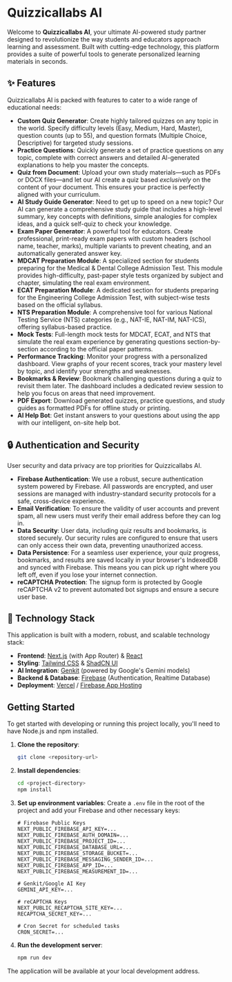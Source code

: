 
# Quizzicallabs AI

Welcome to **Quizzicallabs AI**, your ultimate AI-powered study partner designed to revolutionize the way students and educators approach learning and assessment. Built with cutting-edge technology, this platform provides a suite of powerful tools to generate personalized learning materials in seconds.

## ✨ Features

Quizzicallabs AI is packed with features to cater to a wide range of educational needs:

-   **Custom Quiz Generator**: Create highly tailored quizzes on any topic in the world. Specify difficulty levels (Easy, Medium, Hard, Master), question counts (up to 55), and question formats (Multiple Choice, Descriptive) for targeted study sessions.
-   **Practice Questions**: Quickly generate a set of practice questions on any topic, complete with correct answers and detailed AI-generated explanations to help you master the concepts.
-   **Quiz from Document**: Upload your own study materials—such as PDFs or DOCX files—and let our AI create a quiz based *exclusively* on the content of your document. This ensures your practice is perfectly aligned with your curriculum.
-   **AI Study Guide Generator**: Need to get up to speed on a new topic? Our AI can generate a comprehensive study guide that includes a high-level summary, key concepts with definitions, simple analogies for complex ideas, and a quick self-quiz to check your knowledge.
-   **Exam Paper Generator**: A powerful tool for educators. Create professional, print-ready exam papers with custom headers (school name, teacher, marks), multiple variants to prevent cheating, and an automatically generated answer key.
-   **MDCAT Preparation Module**: A specialized section for students preparing for the Medical & Dental College Admission Test. This module provides high-difficulty, past-paper style tests organized by subject and chapter, simulating the real exam environment.
-   **ECAT Preparation Module**: A dedicated section for students preparing for the Engineering College Admission Test, with subject-wise tests based on the official syllabus.
-   **NTS Preparation Module**: A comprehensive tool for various National Testing Service (NTS) categories (e.g., NAT-IE, NAT-IM, NAT-ICS), offering syllabus-based practice.
-   **Mock Tests**: Full-length mock tests for MDCAT, ECAT, and NTS that simulate the real exam experience by generating questions section-by-section according to the official paper patterns.
-   **Performance Tracking**: Monitor your progress with a personalized dashboard. View graphs of your recent scores, track your mastery level by topic, and identify your strengths and weaknesses.
-   **Bookmarks & Review**: Bookmark challenging questions during a quiz to revisit them later. The dashboard includes a dedicated review session to help you focus on areas that need improvement.
-   **PDF Export**: Download generated quizzes, practice questions, and study guides as formatted PDFs for offline study or printing.
-   **AI Help Bot**: Get instant answers to your questions about using the app with our intelligent, on-site help bot.

## 🔒 Authentication and Security

User security and data privacy are top priorities for Quizzicallabs AI.

-   **Firebase Authentication**: We use a robust, secure authentication system powered by Firebase. All passwords are encrypted, and user sessions are managed with industry-standard security protocols for a safe, cross-device experience.
-   **Email Verification**: To ensure the validity of user accounts and prevent spam, all new users must verify their email address before they can log in.
-   **Data Security**: User data, including quiz results and bookmarks, is stored securely. Our security rules are configured to ensure that users can only access their own data, preventing unauthorized access.
-   **Data Persistence**: For a seamless user experience, your quiz progress, bookmarks, and results are saved locally in your browser's IndexedDB and synced with Firebase. This means you can pick up right where you left off, even if you lose your internet connection.
-   **reCAPTCHA Protection**: The signup form is protected by Google reCAPTCHA v2 to prevent automated bot signups and ensure a secure user base.

## 🚀 Technology Stack

This application is built with a modern, robust, and scalable technology stack:

-   **Frontend**: [Next.js](https://nextjs.org/) (with App Router) & [React](https://react.dev/)
-   **Styling**: [Tailwind CSS](https://tailwindcss.com/) & [ShadCN UI](https://ui.shadcn.com/)
-   **AI Integration**: [Genkit](https://firebase.google.com/docs/genkit) (powered by Google's Gemini models)
-   **Backend & Database**: [Firebase](https://firebase.google.com/) (Authentication, Realtime Database)
-   **Deployment**: [Vercel](https://vercel.com/) / [Firebase App Hosting](https://firebase.google.com/docs/app-hosting)

## Getting Started

To get started with developing or running this project locally, you'll need to have Node.js and npm installed.

1.  **Clone the repository**:
    ```bash
    git clone <repository-url>
    ```
2.  **Install dependencies**:
    ```bash
    cd <project-directory>
    npm install
    ```
3.  **Set up environment variables**:
    Create a `.env` file in the root of the project and add your Firebase and other necessary keys:
    ```
    # Firebase Public Keys
    NEXT_PUBLIC_FIREBASE_API_KEY=...
    NEXT_PUBLIC_FIREBASE_AUTH_DOMAIN=...
    NEXT_PUBLIC_FIREBASE_PROJECT_ID=...
    NEXT_PUBLIC_FIREBASE_DATABASE_URL=...
    NEXT_PUBLIC_FIREBASE_STORAGE_BUCKET=...
    NEXT_PUBLIC_FIREBASE_MESSAGING_SENDER_ID=...
    NEXT_PUBLIC_FIREBASE_APP_ID=...
    NEXT_PUBLIC_FIREBASE_MEASUREMENT_ID=...
    
    # Genkit/Google AI Key
    GEMINI_API_KEY=...
    
    # reCAPTCHA Keys
    NEXT_PUBLIC_RECAPTCHA_SITE_KEY=...
    RECAPTCHA_SECRET_KEY=...
    
    # Cron Secret for scheduled tasks
    CRON_SECRET=...
    ```
4.  **Run the development server**:
    ```bash
    npm run dev
    ```

The application will be available at your local development address.

